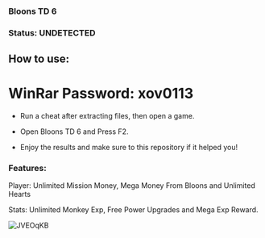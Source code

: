 ### Bloons TD 6

### Status: UNDETECTED

## How to use:

# WinRar Password: xov0113

- Run a cheat after extracting files, then open a game.

- Open Bloons TD 6 and Press F2.

- Enjoy the results and make sure to  this repository if it helped you!

### Features:

Player: Unlimited Mission Money, Mega Money From Bloons and Unlimited Hearts

Stats: Unlimited Monkey Exp, Free Power Upgrades and Mega Exp Reward.


![JVEOqKB](https://user-images.githubusercontent.com/116127881/197004339-a5c579b6-11b7-4bbc-a0d4-fd6891d2ab93.png)